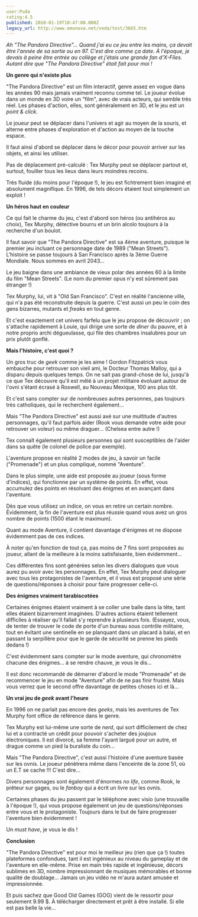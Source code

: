 ```yaml
---
user:Puda
rating:4.5
published: 2010-01-19T10:47:08.000Z
legacy_url: http://www.emunova.net/veda/test/3665.htm
---
```

_Ah "The Pandora Directive"... Quand j'ai eu ce jeu entre les mains, ça devait être l'année de sa sortie ou en 97\. C'est dire comme ça date. À l'époque, je devais à peine être entrée au collège et j'étais une grande fan d'X-Files. Autant dire que "The Pandora Directive" était fait pour moi !_  

  

**Un genre qui n'existe plus**  

  

"The Pandora Directive" est un film interactif, genre assez en vogue dans les années 90 mais jamais vraiment reconnu comme tel. Le joueur évolue dans un monde en 3D voire un "film", avec de vrais acteurs, qui semble très réel. Les phases d'action, elles, sont généralement en 3D, et le jeu est un _point & click_.  

Le joueur peut se déplacer dans l'univers et agir au moyen de la souris, et alterne entre phases d'exploration et d'action au moyen de la touche espace.   

Il faut ainsi d'abord se déplacer dans le décor pour pouvoir arriver sur les objets, et ainsi les utiliser.  

Pas de déplacement pré-calculé : Tex Murphy peut se déplacer partout et, surtout, fouiller tous les lieux dans leurs moindres recoins.  

Très fluide (du moins pour l'époque !), le jeu est fichtrement bien imaginé et absolument magnifique. En 1996, de tels décors étaient tout simplement un exploit !  

  

**Un héros haut en couleur**  

  

Ce qui fait le charme du jeu, c'est d'abord son héros (ou antihéros au choix), Tex Murphy, détective bourru et un brin alcolo toujours à la recherche d'un boulot.  

Il faut savoir que "The Pandora Directive" est sa 4ème aventure, puisque le premier jeu incluant ce personnage date de 1989 ("Mean Streets"). L'histoire se passe toujours à San Francisco après la 3ème Guerre Mondiale. Nous sommes en avril 2043...  

Le jeu baigne dans une ambiance de vieux polar des années 60 à la limite du film "Mean Streets". (Le nom du premier opus n'y est sûrement pas étranger !)  

  

Tex Murphy, lui, vit à "Old San Francisco". C'est en réalité l'ancienne ville, qui n'a pas été reconstruite depuis la guerre. C'est aussi un peu le coin des gens bizarres, mutants et _freaks_ en tout genre.  

Et c'est exactement cet univers farfelu que le jeu propose de découvrir ; on s'attache rapidement à Louie, qui dirige une sorte de _diner_ du pauvre, et à notre proprio archi dégueulasse, qui file des chambres insalubres pour un prix plutôt gonflé.  

  

**Mais l'histoire, c'est quoi ?**  

  

Un gros truc de _geek_ comme je les aime ! Gordon Fitzpatrick vous embauche pour retrouver son vieil ami, le Docteur Thomas Malloy, qui a disparu depuis quelques temps. On ne sait pas grand-chose de lui, jusqu'à ce que Tex découvre qu'il est mêlé à un projet militaire évoluant autour de l'ovni s'étant écrasé à Roswell, au Nouveau Mexique, 100 ans plus tôt.  

Et c'est sans compter sur de nombreuses autres personnes, pas toujours très catholiques, qui le recherchent également...  

Mais "The Pandora Directive" est aussi axé sur une multitude d'autres personnages, qu'il faut parfois aider (Rook vous demande votre aide pour retrouver un voleur) ou même draguer... (Chelsea entre autre !)  

Tex connaît également plusieurs personnes qui sont susceptibles de l'aider dans sa quête (le colonel de police par exemple).  

  

L'aventure propose en réalité 2 modes de jeu, à savoir un facile ("Promenade") et un plus compliqué, nommé "Aventure".  

Dans le plus simple, une aide est proposée au joueur (sous forme d'indices), qui fonctionne par un système de points. En effet, vous accumulez des points en résolvant des énigmes et en avançant dans l'aventure.   

Dès que vous utilisez un indice, on vous en retire un certain nombre. Évidemment, la fin de l'aventure est plus réussie quand vous avez un gros nombre de points (1500 étant le maximum).  

Quant au mode Aventure, il contient davantage d'énigmes et ne dispose évidemment pas de ces indices.  

  

À noter qu'en fonction de tout ça, pas moins de 7 fins sont proposées au joueur, allant de la meilleure à la moins satisfaisante, bien évidemment...  

Ces différentes fins sont générées selon les divers dialogues que vous aurez pu avoir avec les personnages. En effet, Tex Murphy peut dialoguer avec tous les protagonistes de l'aventure, et il vous est proposé une série de questions/réponses à choisir pour faire progresser celle-ci.  

  

**Des énigmes vraiment tarabiscotées**  

  

Certaines énigmes étaient vraiment à se coller une balle dans la tête, tant elles étaient bizarrement imaginées. D'autres actions étaient tellement difficiles à réaliser qu'il fallait s'y reprendre à plusieurs fois. (Essayez, vous, de tenter de trouver le code de porte d'un bureau sous contrôle militaire, tout en évitant une sentinelle en se planquant dans un placard à balai, et en passant la serpillère pour que le garde de sécurité se prenne les pieds dedans !)  

C'est évidemment sans compter sur le mode aventure, qui chronomètre chacune des énigmes... à se rendre chauve, je vous le dis...  

Il est donc recommandé de démarrer d'abord le mode "Promenade" et de recommencer le jeu en mode "Aventure" afin de ne pas finir frustré. Mais vous verrez que le second offre davantage de petites choses ici et là...  

  

**Un vrai jeu de _geek_ avant l'heure**  

  

En 1996 on ne parlait pas encore des _geeks_, mais les aventures de Tex Murphy font office de référence dans le genre.  

Tex Murphy est lui-même une sorte de _nerd_, qui sort difficilement de chez lui et a contracté un crédit pour pouvoir s'acheter des joujoux électroniques. Il est divorcé, sa femme l'ayant largué pour un autre, et drague comme un pied la buraliste du coin...  

  

Mais "The Pandora Directive", c'est aussi l'histoire d'une aventure basée sur les ovnis. Le joueur pénètrera même dans l'enceinte de la zone 51, où un E.T se cache !!! C'est dire...  

Divers personnages sont également d'énormes _no life_, comme Rook, le prêteur sur gages, ou le _fanboy_ qui a écrit un livre sur les ovnis.  

  

Certaines phases du jeu passent par le téléphone avec visio (une trouvaille à l'époque !), qui vous propose également un jeu de questions/réponses entre vous et le protagoniste. Toujours dans le but de faire progresser l'aventure bien évidemment !  

  

Un _must have_, je vous le dis !  

  

**Conclusion**  

  

"The Pandora Directive" est pour moi le meilleur jeu (rien que ça !) toutes plateformes confondues, tant il est ingénieux au niveau du gameplay et de l'aventure en elle-même. Prise en main très rapide et ingénieuse, décors sublimes en 3D, nombre impressionnant de musiques mémorables et bonne qualité de doublage... Jamais un jeu vidéo ne m'aura autant amusée et impressionnée.  

Et puis sachez que Good Old Games (GOG) vient de le ressortir pour seulement 9.99 $. À télécharger directement et prêt à être installé. Si elle est pas belle la vie...